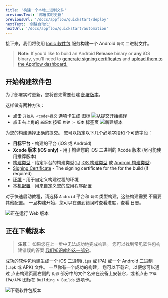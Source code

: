 ```yaml
---
title: '构建一个本地二进制文件'
previousText: '部署实时更新'
previousUrl: '/docs/appflow/quickstart/deploy'
nextText: '创建自动化'
nextUrl: '/docs/appflow/quickstart/automation'
---
```



接下来，我们将使用 [Ionic 软件包](/docs/appflow/package/intro) 服务构建一个 Android `调试` 二进制文件。

<blockquote>
  
<b>Note:</b> If you'd like to build an Android <b>Release</b> binary or <b>any</b> iOS binary, you'll need to
<a href="/docs/appflow/package/credentials">generate signing certificates</a>
and <a href="/docs/appflow/package/adding-credentials">upload them to the Appflow dashboard.</a>
</blockquote>

## 开始构建软件包

为了部署实时更新，您将首先需要创建 [部署版本](/docs/appflow/package/builds)。

这样做有两种方法：

* 点击 `开始从 <code>提交` 选项卡生成</code> 图标 ![从提交开始编译](/docs/assets/img/appflow/ss-start-package-build-commits.png)
* 点击右上角的 `新版本` 按钮 `构建 > 版本` 标签页 ![新建版本](/docs/assets/img/appflow/ss-new-package-build.png)

为您的构建选择正确的提交。 您可以指定以下几个必填字段和 个可选字段：

* **目标平台** - 构建的平台 (iOS 或 Android)
* **Xcode 版本 (iOS only)** - 用于构建您的 iOS 二进制的 Xcode 版本 (尽可能使用推荐版本)
* [构建类型](/docs/appflow/package/build-types) - 给定平台的构建类型(见 [iOS 构建类型](/docs/appflow/package/build-types#ios-build-types) 或 [Android 构建类型](/docs/appflow/package/build-types#android-build-types))
* [Signing Certificate](/docs/appflow/package/credentials) - The signing certificate for the for the build (if required)
* [环境](/docs/appflow/automation/environments#custom-environments) - 用于自定义构建过程的环境
* [本机配置](/docs/appflow/package/native-configs) - 用来自定义您的应用程序配置

对于快速启动教程，请选择 `Android` 平台和 `调试` 类型构建，这些构建需要 不需要其他配置。 一旦构建开始，您可以在遇到错误时查看进度，查看 日志。

![正在运行 Web 版本](/docs/assets/img/appflow/gif-start-package-build.gif)

## 正在下载版本

<blockquote>
  
<b>注意：</b> 如果您在上一步中无法成功地完成构建。 您可以找到常见软件包构建错误的答案
<a href="https://ionic.zendesk.com/hc/en-us/categories/360000410494-Package" target="_blank">我们知识库的这一部分</a>。
</blockquote>

成功的软件包构建生成一个 iOS 二进制(`.ipa` 或 IPA) 或一个 Android 二进制(`.apk` 或 APK) 文件。 一旦你有一个成功的构建， 您可以下载它，以便您可以通过 点击构建页面右侧的 `伪影` 部分中的文件名来在设备上安装它，或者点击 `下载IPA/APK` 图标在 `Building > Builds` 选项卡。

![下载软件包版本](/docs/assets/img/appflow/ss-download-package-build.png)